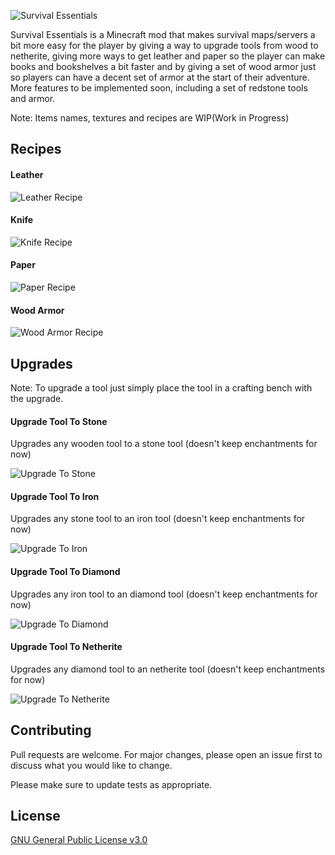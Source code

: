 ![Survival Essentials](https://media.forgecdn.net/attachments/317/214/logo.jpg "Survival Essentials")

Survival Essentials is a Minecraft mod that makes survival maps/servers a bit more easy for the player by giving a way to upgrade tools from wood to netherite, giving more ways to get leather and paper so the player can make books and bookshelves a bit faster and by giving a set of wood armor just so players can have a decent set of armor at the start of their adventure. 
More features to be implemented soon, including a set of redstone tools and armor. 

Note: Items names, textures and recipes are WIP(Work in Progress)

## Recipes
#### Leather
![Leather Recipe](https://i.imgur.com/w0yopoZ.jpg "Leather Recipe")

#### Knife
![Knife Recipe](https://imgur.com/PuUEwbW.jpg "Knife Recipe")

#### Paper
![Paper Recipe](https://imgur.com/3W6zHVo.jpg "Paper Recipe")

#### Wood Armor
![Wood Armor Recipe](https://imgur.com/LPYCjKI.jpg "Wood Armor Recipe")

## Upgrades

Note: To upgrade a tool just simply place the tool in a crafting bench with the upgrade.

#### Upgrade Tool To Stone
Upgrades any wooden tool to a stone tool (doesn't keep enchantments for now)

![Upgrade To Stone](https://imgur.com/L1uhxs5.jpg "Upgrade To Stone")

#### Upgrade Tool To Iron
Upgrades any stone tool to an iron tool (doesn't keep enchantments for now)

![Upgrade To Iron](https://imgur.com/lJQVdT1.jpg "Upgrade To Iron")

#### Upgrade Tool To Diamond
Upgrades any iron tool to an diamond tool (doesn't keep enchantments for now)

![Upgrade To Diamond](https://imgur.com/HZTcl4q.jpg "Upgrade To Diamond")

#### Upgrade Tool To Netherite
Upgrades any diamond tool to an netherite tool (doesn't keep enchantments for now)

![Upgrade To Netherite](https://imgur.com/YBrrGHI.jpg "Upgrade To Netherite")


## Contributing
Pull requests are welcome. For major changes, please open an issue first to discuss what you would like to change.

Please make sure to update tests as appropriate.

## License
[GNU General Public License v3.0](https://choosealicense.com/licenses/gpl-3.0/)